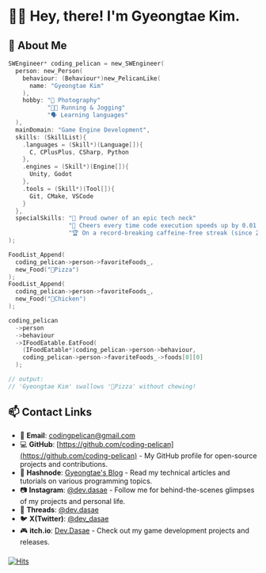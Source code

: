 # 👋🏻 Hey, there! I'm Gyeongtae Kim.

## 💬 About Me

```c
SWEngineer* coding_pelican = new_SWEngineer(
  person: new_Person(
    behaviour: (Behaviour*)new_PelicanLike(
      name: "Gyeongtae Kim"
    ),
    hobby: "📸 Photography"
           "🏃🏻 Running & Jogging"
           "🗣️ Learning languages"
  ),
  mainDomain: "Game Engine Development",
  skills: (SkillList){
    .languages = (Skill*)(Language[]){
      C, CPlusPlus, CSharp, Python
    },
    .engines = (Skill*)(Engine[]){
      Unity, Godot
    },
    .tools = (Skill*)(Tool[]){
      Git, CMake, VSCode
    }
  },
  specialSkills: "🐢 Proud owner of an epic tech neck"
                 "🦖 Cheers every time code execution speeds up by 0.01 seconds"
                 "🏆 On a record-breaking caffeine-free streak (since 2022-09-05)"
);

FoodList_Append(
  coding_pelican->person->favoriteFoods_,
  new_Food("🍕Pizza")
);
FoodList_Append(
  coding_pelican->person->favoriteFoods_,
  new_Food("🐔Chicken")
);

coding_pelican
  ->person
  ->behaviour
  ->IFoodEatable.EatFood(
    (IFoodEatable*)coding_pelican->person->behaviour,
    coding_pelican->person->favoriteFoods_->foods[0][0]
  );

// output:
// 'Gyeongtae Kim' swallows '🍕Pizza' without chewing!
```

## 📫 Contact Links

- 📧 **Email**: <codingpelican@gmail.com>
- 💻 **GitHub**: [https://github.com/coding-pelican](https://github.com/coding-pelican) - My GitHub profile for open-source projects and contributions.
- 📝 **Hashnode**: [Gyeongtae's Blog](https://dasae.hashnode.dev/) - Read my technical articles and tutorials on various programming topics.
- 📷 **Instagram**: [@dev.dasae](https://www.instagram.com/dev.dasae) - Follow me for behind-the-scenes glimpses of my projects and personal life.
- 💬 **Threads**: [@dev.dasae](https://www.threads.net/@dev.dasae)
- 🐦 **X(Twitter)**: [@dev_dasae](https://x.com/dev_dasae)
- 🎮 **itch.io**: [Dev.Dasae](https://coding-pelican.itch.io/) - Check out my game development projects and releases.

<!--
[Show details...](https://dasae.hashnode.dev/)
-->

###

<!--
<div align="left">
  <img src="https://github-readme-stats.vercel.app/api?username=coding-pelican&hide_title=false&hide_rank=true&show_icons=true&include_all_commits=true&count_private=true&disable_animations=false&theme=tokyonight&locale=en&hide_border=true" height="150" alt="stats graph"  />
  <img src="https://github-readme-stats.vercel.app/api/top-langs?username=coding-pelican&locale=en&hide_title=false&layout=compact&card_width=320&langs_count=8&theme=tokyonight&hide_border=true" height="150" alt="languages graph"  />
</div>
-->

<!--
<img src="https://streak-stats.demolab.com?user=coding-pelican&locale=en&mode=weekly&theme=tokyonight&hide_border=true&border_radius=5&date_format=%5BY.%5Dn.j" height="150" alt="streak graph"  />
-->

###

<!--
[![Ashutosh's github activity graph](https://github-readme-activity-graph.vercel.app/graph?username=coding-pelican&theme=tokyo-night)](https://github.com/ashutosh00710/github-readme-activity-graph)
-->

<!--
---
-->

<!--
<div align="left">
  <img src="https://img.shields.io/badge/C-A8B9CC?logo=c&logoColor=black&style=for-the-badge" height="30" alt="c logo"  />
  <img width="12" />
  <img src="https://img.shields.io/badge/C++-00599C?logo=cplusplus&logoColor=white&style=for-the-badge" height="30" alt="cplusplus logo"  />
  <img width="12" />
  <img src="https://img.shields.io/badge/C Sharp-239120?logo=csharp&logoColor=white&style=for-the-badge" height="30" alt="csharp logo"  />
  <img width="12" />
  <img src="https://img.shields.io/badge/Python-3776AB?logo=python&logoColor=white&style=for-the-badge" height="30" alt="python logo"  />
</div>
-->

###

<!--
<div align="left">
  <img src="https://img.shields.io/badge/OpenGL-5586A4?logo=opengl&logoColor=white&style=for-the-badge" height="30" alt="opengl logo"  />
  <img width="12" />
  <img src="https://img.shields.io/badge/Unity-FFFFFF?logo=unity&logoColor=black&style=for-the-badge" height="30" alt="unity logo"  />
  <img width="12" />
  <img src="https://img.shields.io/badge/Godot Engine-478CBF?logo=godotengine&logoColor=white&style=for-the-badge" height="30" alt="godot logo"  />
  <img width="12" />
  <img src="https://img.shields.io/badge/CMake-064F8C?logo=cmake&logoColor=white&style=for-the-badge" height="30" alt="cmake logo"  />
</div>
-->

###

<!--
<div align="left">
  <img src="https://cdn.jsdelivr.net/gh/devicons/devicon/icons/java/java-original.svg" height="30" alt="java logo"  />
  <img width="12" />
  <img src="https://cdn.jsdelivr.net/gh/devicons/devicon/icons/kotlin/kotlin-original.svg" height="30" alt="kotlin logo"  />
  <img width="12" />
  <img src="https://cdn.jsdelivr.net/gh/devicons/devicon/icons/dart/dart-original.svg" height="30" alt="dart logo"  />
  <img width="12" />
  <img src="https://cdn.jsdelivr.net/gh/devicons/devicon/icons/flutter/flutter-original.svg" height="30" alt="flutter logo"  />
  <img width="12" />
  <img src="https://cdn.jsdelivr.net/gh/devicons/devicon/icons/googlecloud/googlecloud-original.svg" height="30" alt="googlecloud logo"  />
  <img width="12" />
  <img src="https://cdn.jsdelivr.net/gh/devicons/devicon/icons/firebase/firebase-plain.svg" height="30" alt="firebase logo"  />
  <img width="12" />
  <img src="https://cdn.jsdelivr.net/gh/devicons/devicon/icons/javascript/javascript-original.svg" height="30" alt="javascript logo"  />
  <img width="12" />
  <img src="https://cdn.jsdelivr.net/gh/devicons/devicon/icons/typescript/typescript-original.svg" height="30" alt="typescript logo"  />
  <img width="12" />
  <img src="https://cdn.jsdelivr.net/gh/devicons/devicon/icons/sqlite/sqlite-original.svg" height="30" alt="sqlite logo"  />
  <img width="12" />
  <img src="https://cdn.jsdelivr.net/gh/devicons/devicon/icons/mysql/mysql-original.svg" height="30" alt="mysql logo"  />
  <img width="12" />
  <img src="https://cdn.jsdelivr.net/gh/devicons/devicon/icons/arduino/arduino-original.svg" height="30" alt="arduino logo"  />
  <img width="12" />
  <img src="https://cdn.jsdelivr.net/gh/devicons/devicon/icons/opencv/opencv-original.svg" height="30" alt="opencv logo"  />
  <img width="12" />
  <img src="https://cdn.jsdelivr.net/gh/devicons/devicon/icons/go/go-original.svg" height="30" alt="go logo"  />
</div>
-->

###

<!--
<div align="left">
  <img src="https://cdn.jsdelivr.net/gh/devicons/devicon/icons/vscode/vscode-original.svg" height="30" alt="vscode logo"  />
  <img width="12" />
  <img src="https://cdn.jsdelivr.net/gh/devicons/devicon/icons/visualstudio/visualstudio-plain.svg" height="30" alt="visualstudio logo"  />
  <img width="12" />
  <img src="https://cdn.jsdelivr.net/gh/devicons/devicon/icons/androidstudio/androidstudio-original.svg" height="30" alt="androidstudio logo"  />
  <img width="12" />
  <img src="https://cdn.jsdelivr.net/gh/devicons/devicon/icons/git/git-original.svg" height="30" alt="git logo"  />
  <img width="12" />
  <img src="https://cdn.jsdelivr.net/gh/devicons/devicon/icons/github/github-original.svg" height="30" alt="github logo"  />
  <img width="12" />
  <img src="https://cdn.jsdelivr.net/gh/devicons/devicon/icons/bash/bash-original.svg" height="30" alt="bash logo"  />
  <img width="12" />
  <img src="https://cdn.jsdelivr.net/gh/devicons/devicon/icons/docker/docker-original.svg" height="30" alt="docker logo"  />
  <img width="12" />
  <img src="https://cdn.jsdelivr.net/gh/devicons/devicon/icons/windows8/windows8-original.svg" height="30" alt="windows8 logo"  />
  <img width="12" />
  <img src="https://cdn.jsdelivr.net/gh/devicons/devicon/icons/linux/linux-original.svg" height="30" alt="linux logo"  />
  <img width="12" />
  <img src="https://cdn.jsdelivr.net/gh/devicons/devicon/icons/android/android-original.svg" height="30" alt="android logo"  />
</div>
-->

<!--
---
-->

<!--
<div align="center">
  <img src="https://img.shields.io/static/v1?message=Gmail&logo=gmail&label=&color=D14836&logoColor=white&labelColor=&style=for-the-badge" height="35" alt="gmail logo"  />
  <img src="https://img.shields.io/static/v1?message=Instagram&logo=instagram&label=&color=E4405F&logoColor=white&labelColor=&style=for-the-badge" height="35" alt="instagram logo"  />
  <img src="https://img.shields.io/static/v1?message=Twitter&logo=twitter&label=&color=1DA1F2&logoColor=white&labelColor=&style=for-the-badge" height="35" alt="twitter logo"  />
  <img src="https://img.shields.io/static/v1?message=Discord&logo=discord&label=&color=7289DA&logoColor=white&labelColor=&style=for-the-badge" height="35" alt="discord logo"  />
  <img src="https://img.shields.io/static/v1?message=LinkedIn&logo=linkedin&label=&color=0077B5&logoColor=white&labelColor=&style=for-the-badge" height="35" alt="linkedin logo"  />
</div>
-->

[![Hits](https://hits.seeyoufarm.com/api/count/incr/badge.svg?url=https%3A%2F%2Fgithub.com%2Fcoding-pelican)](https://github.com/coding-pelican)

